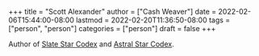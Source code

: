 +++
title = "Scott Alexander"
author = ["Cash Weaver"]
date = 2022-02-06T15:44:00-08:00
lastmod = 2022-02-20T11:36:50-08:00
tags = ["person", "person"]
categories = ["person"]
draft = false
+++

Author of [Slate Star Codex](https://slatestarcodex.com/) and [Astral Star Codex](https://astralcodexten.substack.com/).
